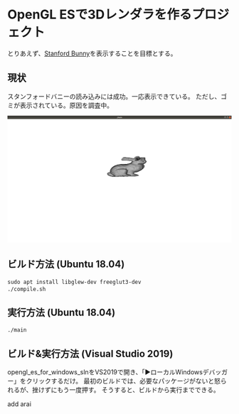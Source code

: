 # OpenGL ESで3Dレンダラを作るプロジェクト

とりあえず、[Stanford Bunny](https://ja.wikipedia.org/wiki/%E3%82%B9%E3%82%BF%E3%83%B3%E3%83%95%E3%82%A9%E3%83%BC%E3%83%89%E3%83%90%E3%83%8B%E3%83%BC)を表示することを目標とする。

## 現状
スタンフォードバニーの読み込みには成功。一応表示できている。
ただし、ゴミが表示されている。原因を調査中。

![result](result.png)

## ビルド方法 (Ubuntu 18.04)
```
sudo apt install libglew-dev freeglut3-dev
./compile.sh
```

## 実行方法 (Ubuntu 18.04)
```
./main
```

## ビルド&実行方法 (Visual Studio 2019)
opengl_es_for_windows_slnをVS2019で開き、「▶ローカルWindowsデバッガー」をクリックするだけ。
最初のビルドでは、必要なパッケージがないと怒られるが、挫けずにもう一度押す。
そうすると、ビルドから実行までできる。

add arai
